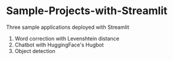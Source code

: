 # Sample-Projects-with-Streamlit
Three sample applications deployed with Streamlit
1. Word correction with Levenshtein distance
2. Chatbot with HuggingFace's Hugbot
3. Object detection
